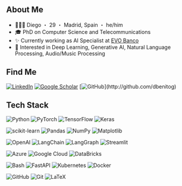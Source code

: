 ## About Me
* 🙋🏻‍♂️ Diego ・ 29 ・ Madrid, Spain ・ he/him
* 🎓 PhD on Computer Science and Telecommunications
* ✨ Currently working as AI Specialist at [EVO Banco](https://github.com/evobanco/)
* 💭 Interested in Deep Learning, Generative AI, Natural Language Processing, Audio/Music Processing


## Find Me
[![LinkedIn](https://img.shields.io/badge/LinkedIn-%230077B5.svg?logo=linkedin&logoColor=white)](https://linkedin.com/in/dbenitog) 
[![Google Scholar](https://img.shields.io/badge/Google%20Scholar-%234285F4.svg?logo=googlescholar&logoColor=white)](https://scholar.google.com/citations?user=fJIayl4AAAAJ)
[![GitHub](https://img.shields.io/github/followers/dbenitog?style=social&logo=github&label=Follow%20Me!)](http://github.com/dbenitog)


## Tech Stack

![Python](https://img.shields.io/badge/python-3670A0?style=for-the-badge&logo=python&logoColor=ffdd54) 
![PyTorch](https://img.shields.io/badge/PyTorch-%23EE4C2C.svg?style=for-the-badge&logo=PyTorch&logoColor=white) 
![TensorFlow](https://img.shields.io/badge/TensorFlow-%23FF6F00.svg?style=for-the-badge&logo=TensorFlow&logoColor=white) 
![Keras](https://img.shields.io/badge/Keras-%23D00000.svg?style=for-the-badge&logo=Keras&logoColor=white) 

![scikit-learn](https://img.shields.io/badge/scikit--learn-%23F7931E.svg?style=for-the-badge&logo=scikit-learn&logoColor=white) 
![Pandas](https://img.shields.io/badge/pandas-%23150458.svg?style=for-the-badge&logo=pandas&logoColor=white) 
![NumPy](https://img.shields.io/badge/numpy-%23013243.svg?style=for-the-badge&logo=numpy&logoColor=white) 
![Matplotlib](https://img.shields.io/badge/Matplotlib-%23ffffff.svg?style=for-the-badge&logo=matplotlib&logoColor=black) 

![OpenAI](https://img.shields.io/badge/openai-black?style=for-the-badge&logo=openai)
![LangChain](https://img.shields.io/badge/langchain-red?style=for-the-badge&logo=langchain)
![LangGraph](https://img.shields.io/badge/langgraph-orange?style=for-the-badge&logo=langgraph)
![Streamlit](https://img.shields.io/badge/Streamlit-%23FE4B4B.svg?style=for-the-badge&logo=streamlit&logoColor=white) 

![Azure](https://img.shields.io/badge/azure-%230072C6.svg?style=for-the-badge&logo=microsoftazure&logoColor=white) 
![Google Cloud](https://img.shields.io/badge/GoogleCloud-%234285F4.svg?style=for-the-badge&logo=google-cloud&logoColor=white) 
![DataBricks](https://img.shields.io/badge/databricks-grey?style=for-the-badge&logo=databricks)

![Bash](https://img.shields.io/badge/bash_script-%23121011.svg?style=for-the-badge&logo=gnu-bash&logoColor=white) 
![FastAPI](https://img.shields.io/badge/FastAPI-005571?style=for-the-badge&logo=fastapi) 
![Kubernetes](https://img.shields.io/badge/kubernetes-%23326ce5.svg?style=for-the-badge&logo=kubernetes&logoColor=white) 
![Docker](https://img.shields.io/badge/docker-%23326ce5.svg?style=for-the-badge&logo=docker&logoColor=white)

![GitHub](https://img.shields.io/badge/github-%23121011.svg?style=for-the-badge&logo=github&logoColor=white) 
![Git](https://img.shields.io/badge/git-%23F05033.svg?style=for-the-badge&logo=git&logoColor=white) 
![LaTeX](https://img.shields.io/badge/latex-%23008080.svg?style=for-the-badge&logo=latex&logoColor=white)



